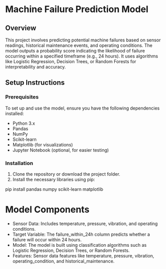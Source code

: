 # Machine Failure Prediction Model

## Overview

This project involves predicting potential machine failures based on sensor readings, historical maintenance events, and operating conditions. The model outputs a probability score indicating the likelihood of failure occurring within a specified timeframe (e.g., 24 hours). It uses algorithms like Logistic Regression, Decision Trees, or Random Forests for interpretability and accuracy.

## Setup Instructions

### Prerequisites

To set up and use the model, ensure you have the following dependencies installed:

- Python 3.x
- Pandas
- NumPy
- Scikit-learn
- Matplotlib (for visualizations)
- Jupyter Notebook (optional, for easier testing)

### Installation

1. Clone the repository or download the project folder.
2. Install the necessary libraries using pip:

pip install pandas numpy scikit-learn matplotlib

# Model Components

- Sensor Data: Includes temperature, pressure, vibration, and operating conditions.
- Target Variable: The failure_within_24h column predicts whether a failure will occur within 24 hours.
- Model: The model is built using classification algorithms such as Logistic Regression, Decision Trees, or Random Forests.
- Features: Sensor data features like temperature, pressure, vibration, operating_condition, and historical_maintenance.
